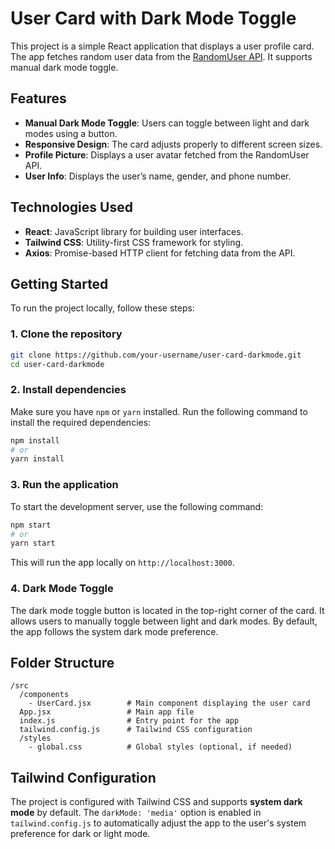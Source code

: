 
# User Card with Dark Mode Toggle

This project is a simple React application that displays a user profile card. The app fetches random user data from the [RandomUser API](https://randomuser.me/). It supports manual dark mode toggle. 

## Features
- **Manual Dark Mode Toggle**: Users can toggle between light and dark modes using a button.
- **Responsive Design**: The card adjusts properly to different screen sizes.
- **Profile Picture**: Displays a user avatar fetched from the RandomUser API.
- **User Info**: Displays the user’s name, gender, and phone number.

## Technologies Used
- **React**: JavaScript library for building user interfaces.
- **Tailwind CSS**: Utility-first CSS framework for styling.
- **Axios**: Promise-based HTTP client for fetching data from the API.

## Getting Started

To run the project locally, follow these steps:

### 1. Clone the repository

```bash
git clone https://github.com/your-username/user-card-darkmode.git
cd user-card-darkmode
```

### 2. Install dependencies

Make sure you have `npm` or `yarn` installed. Run the following command to install the required dependencies:

```bash
npm install
# or
yarn install
```

### 3. Run the application

To start the development server, use the following command:

```bash
npm start
# or
yarn start
```

This will run the app locally on `http://localhost:3000`.

### 4. Dark Mode Toggle

The dark mode toggle button is located in the top-right corner of the card. It allows users to manually toggle between light and dark modes. By default, the app follows the system dark mode preference.

## Folder Structure

```
/src
  /components
    - UserCard.jsx        # Main component displaying the user card
  App.jsx                 # Main app file
  index.js                # Entry point for the app
  tailwind.config.js      # Tailwind CSS configuration
  /styles
    - global.css          # Global styles (optional, if needed)
```

## Tailwind Configuration

The project is configured with Tailwind CSS and supports **system dark mode** by default. The `darkMode: 'media'` option is enabled in `tailwind.config.js` to automatically adjust the app to the user's system preference for dark or light mode.


